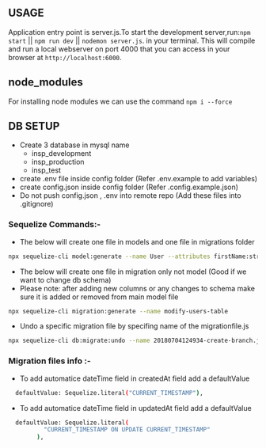 ## USAGE

Application entry point is server.js.To start the development server,run:`npm start` || `npm run dev` || `nodemon server.js`. in your terminal. This will compile and run a local webserver on port 4000 that you can access in your browser at `http://localhost:6000`.

## node_modules

For installing node modules we can use the command `npm i --force`

## DB SETUP

- Create 3 database in mysql name
  - insp_development
  - insp_production
  - insp_test
- create .env file inside config folder (Refer .env.example to add variables)
- create config.json inside config folder (Refer .config.example.json)
- Do not push config.json , .env into remote repo (Add these files into .gitignore)

### Sequelize Commands:-

- The below will create one file in models and one file in migrations folder

```bash
npx sequelize-cli model:generate --name User --attributes firstName:string,lastName:string,email:string
```

- The below will create one file in migration only not model (Good if we want to change db schema)
- Please note: after adding new columns or any changes to schema make sure it is added or removed from main model file

```bash
npx sequelize-cli migration:generate --name modify-users-table

```

- Undo a specific migration file by specifing name of the migrationfile.js

```bash
npx sequelize-cli db:migrate:undo --name 20180704124934-create-branch.js
```

### Migration files info :-

- To add automatice dateTime field in createdAt field add a defaultValue

```bash
  defaultValue: Sequelize.literal("CURRENT_TIMESTAMP"),
```

- To add automatice dateTime field in updatedAt field add a defaultValue

```bash
  defaultValue: Sequelize.literal(
          "CURRENT_TIMESTAMP ON UPDATE CURRENT_TIMESTAMP"
        ),
```
